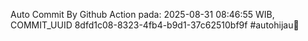 Auto Commit By Github Action pada: 2025-08-31 08:46:55 WIB, COMMIT_UUID 8dfd1c08-8323-4fb4-b9d1-37c62510bf9f #autohijau🗿
